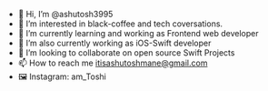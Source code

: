 - 👋 Hi, I’m @ashutosh3995
- 👀 I’m interested in black-coffee and tech coversations.
- 🌱 I’m currently learning and working as Frontend web developer
- 🌱 I’m also currently working as iOS-Swift developer
- 💞️ I’m looking to collaborate on open source Swift Projects
- 📫 How to reach me itisashutoshmane@gmail.com
- 🖼 Instagram: am_Toshi

<!---
ashutosh3995/ashutosh3995 is a ✨ special ✨ repository because its `README.md` (this file) appears on your GitHub profile.
You can click the Preview link to take a look at your changes.
--->
